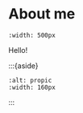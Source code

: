 # About me

```{image} images/sittingcat.jpg
:width: 500px
```

Hello!




:::{aside}
```{image} images/propic.jpg
:alt: propic
:width: 160px
```
:::





